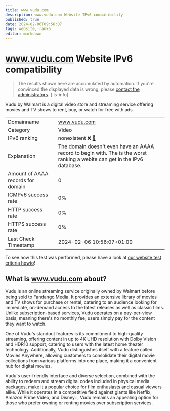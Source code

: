 ```yaml
---
title: www.vudu.com
description: www.vudu.com Website IPv6 compatibility
published: true
date: 2024-02-06T09:56:07
tags: website, rank6
editor: markdown
---
```


# www.vudu.com Website IPv6 compatibility

> The results shown here are accumulated by automation. If you're convinced the displayed data is wrong, please [contact the administrators](/howto/chat). 
{.is-info}

Vudu by Walmart is a digital video store and streaming service offering movies and TV shows to rent, buy, or watch for free with ads.


|   |   |
| - | - |
| Domainname | www.vudu.com
| Category | Video |
| IPv6 ranking | nonexistent :x: [🔗](/howto/ranking) |
| Explanation | The domain doesn't even have an AAAA record to begin with. The is the worst ranking a webite can get in the IPv6 database. |
| Amount of AAAA records for domain | 0 |
| ICMPv6 success rate | 0%|
| HTTP success rate | 0% |
| HTTPS success rate | 0% |
| Last Check Timestamp | 2024-02-06 10:56:07+01:00 |

To see how this test was performed, please have a look at [our website test criteria howto](/howto/testcriteria/website)!


## What is www.vudu.com about?
Vudu is an online streaming service originally owned by Walmart before being sold to Fandango Media. It provides an extensive library of movies and TV shows for purchase or rental, catering to an audience looking for immediate, on-demand access to the latest releases as well as classic films. Unlike subscription-based services, Vudu operates on a pay-per-view basis, meaning there's no monthly fee; users simply pay for the content they want to watch.

One of Vudu's standout features is its commitment to high-quality streaming, offering content in up to 4K UHD resolution with Dolby Vision and HDR10 support, catering to users with the latest home theater technology. Additionally, Vudu distinguishes itself with a feature called Movies Anywhere, allowing customers to consolidate their digital movie collections from various platforms into one place, making it a convenient hub for digital movies.

Vudu's user-friendly interface and diverse selection, combined with the ability to redeem and stream digital codes included in physical media packages, make it a popular choice for film enthusiasts and casual viewers alike. While it operates in a competitive field against giants like Netflix, Amazon Prime Video, and Disney+, Vudu remains an appealing option for those who prefer owning or renting movies over subscription services.


